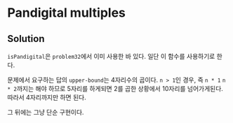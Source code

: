 # Pandigital multiples

## Solution

`isPandigital`은 `problem32`에서 이미 사용한 바 있다. 일단 이 함수를 사용하기로 한다.

문제에서 요구하는 답의 `upper-bound`는 4자리수의 곱이다. `n > 1`인 경우, 즉 `n * 1` `n * 2`까지는 해야 하므로 5자리를 하게되면 2를 곱한 상황에서 10자리를 넘어가게된다. 따라서 4자리까지만 하면 된다.

그 뒤에는 그냥 단순 구현이다.